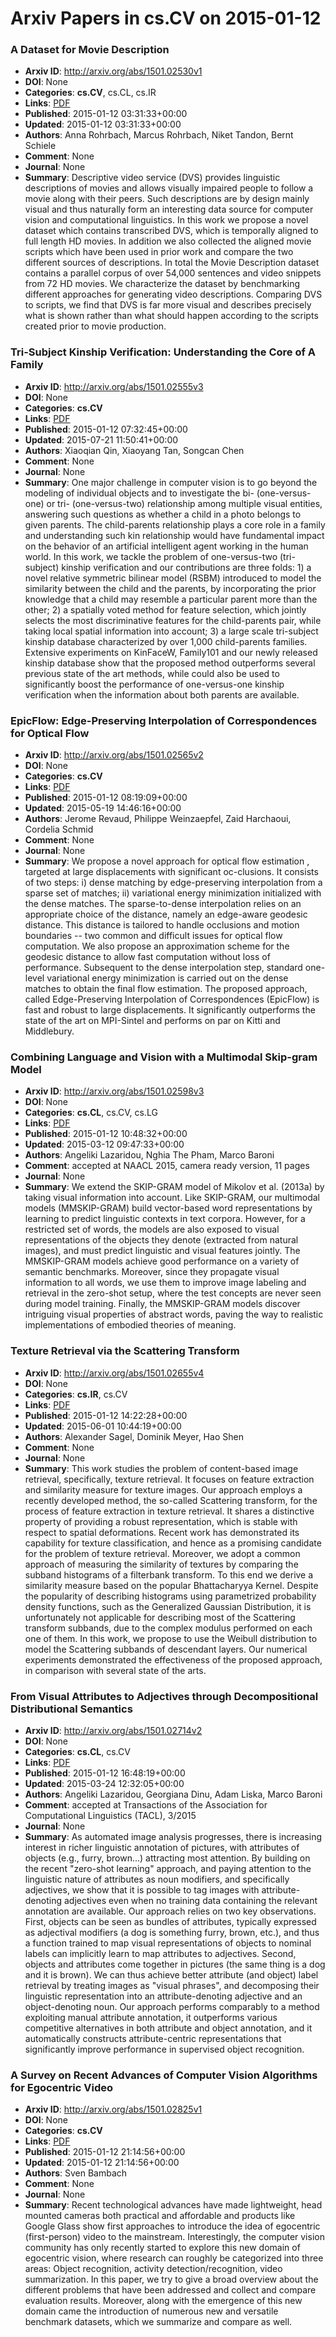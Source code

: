 # Arxiv Papers in cs.CV on 2015-01-12
### A Dataset for Movie Description
- **Arxiv ID**: http://arxiv.org/abs/1501.02530v1
- **DOI**: None
- **Categories**: **cs.CV**, cs.CL, cs.IR
- **Links**: [PDF](http://arxiv.org/pdf/1501.02530v1)
- **Published**: 2015-01-12 03:31:33+00:00
- **Updated**: 2015-01-12 03:31:33+00:00
- **Authors**: Anna Rohrbach, Marcus Rohrbach, Niket Tandon, Bernt Schiele
- **Comment**: None
- **Journal**: None
- **Summary**: Descriptive video service (DVS) provides linguistic descriptions of movies and allows visually impaired people to follow a movie along with their peers. Such descriptions are by design mainly visual and thus naturally form an interesting data source for computer vision and computational linguistics. In this work we propose a novel dataset which contains transcribed DVS, which is temporally aligned to full length HD movies. In addition we also collected the aligned movie scripts which have been used in prior work and compare the two different sources of descriptions. In total the Movie Description dataset contains a parallel corpus of over 54,000 sentences and video snippets from 72 HD movies. We characterize the dataset by benchmarking different approaches for generating video descriptions. Comparing DVS to scripts, we find that DVS is far more visual and describes precisely what is shown rather than what should happen according to the scripts created prior to movie production.



### Tri-Subject Kinship Verification: Understanding the Core of A Family
- **Arxiv ID**: http://arxiv.org/abs/1501.02555v3
- **DOI**: None
- **Categories**: **cs.CV**
- **Links**: [PDF](http://arxiv.org/pdf/1501.02555v3)
- **Published**: 2015-01-12 07:32:45+00:00
- **Updated**: 2015-07-21 11:50:41+00:00
- **Authors**: Xiaoqian Qin, Xiaoyang Tan, Songcan Chen
- **Comment**: None
- **Journal**: None
- **Summary**: One major challenge in computer vision is to go beyond the modeling of individual objects and to investigate the bi- (one-versus-one) or tri- (one-versus-two) relationship among multiple visual entities, answering such questions as whether a child in a photo belongs to given parents. The child-parents relationship plays a core role in a family and understanding such kin relationship would have fundamental impact on the behavior of an artificial intelligent agent working in the human world. In this work, we tackle the problem of one-versus-two (tri-subject) kinship verification and our contributions are three folds: 1) a novel relative symmetric bilinear model (RSBM) introduced to model the similarity between the child and the parents, by incorporating the prior knowledge that a child may resemble a particular parent more than the other; 2) a spatially voted method for feature selection, which jointly selects the most discriminative features for the child-parents pair, while taking local spatial information into account; 3) a large scale tri-subject kinship database characterized by over 1,000 child-parents families. Extensive experiments on KinFaceW, Family101 and our newly released kinship database show that the proposed method outperforms several previous state of the art methods, while could also be used to significantly boost the performance of one-versus-one kinship verification when the information about both parents are available.



### EpicFlow: Edge-Preserving Interpolation of Correspondences for Optical Flow
- **Arxiv ID**: http://arxiv.org/abs/1501.02565v2
- **DOI**: None
- **Categories**: **cs.CV**
- **Links**: [PDF](http://arxiv.org/pdf/1501.02565v2)
- **Published**: 2015-01-12 08:19:09+00:00
- **Updated**: 2015-05-19 14:46:16+00:00
- **Authors**: Jerome Revaud, Philippe Weinzaepfel, Zaid Harchaoui, Cordelia Schmid
- **Comment**: None
- **Journal**: None
- **Summary**: We propose a novel approach for optical flow estimation , targeted at large displacements with significant oc-clusions. It consists of two steps: i) dense matching by edge-preserving interpolation from a sparse set of matches; ii) variational energy minimization initialized with the dense matches. The sparse-to-dense interpolation relies on an appropriate choice of the distance, namely an edge-aware geodesic distance. This distance is tailored to handle occlusions and motion boundaries -- two common and difficult issues for optical flow computation. We also propose an approximation scheme for the geodesic distance to allow fast computation without loss of performance. Subsequent to the dense interpolation step, standard one-level variational energy minimization is carried out on the dense matches to obtain the final flow estimation. The proposed approach, called Edge-Preserving Interpolation of Correspondences (EpicFlow) is fast and robust to large displacements. It significantly outperforms the state of the art on MPI-Sintel and performs on par on Kitti and Middlebury.



### Combining Language and Vision with a Multimodal Skip-gram Model
- **Arxiv ID**: http://arxiv.org/abs/1501.02598v3
- **DOI**: None
- **Categories**: **cs.CL**, cs.CV, cs.LG
- **Links**: [PDF](http://arxiv.org/pdf/1501.02598v3)
- **Published**: 2015-01-12 10:48:32+00:00
- **Updated**: 2015-03-12 09:47:33+00:00
- **Authors**: Angeliki Lazaridou, Nghia The Pham, Marco Baroni
- **Comment**: accepted at NAACL 2015, camera ready version, 11 pages
- **Journal**: None
- **Summary**: We extend the SKIP-GRAM model of Mikolov et al. (2013a) by taking visual information into account. Like SKIP-GRAM, our multimodal models (MMSKIP-GRAM) build vector-based word representations by learning to predict linguistic contexts in text corpora. However, for a restricted set of words, the models are also exposed to visual representations of the objects they denote (extracted from natural images), and must predict linguistic and visual features jointly. The MMSKIP-GRAM models achieve good performance on a variety of semantic benchmarks. Moreover, since they propagate visual information to all words, we use them to improve image labeling and retrieval in the zero-shot setup, where the test concepts are never seen during model training. Finally, the MMSKIP-GRAM models discover intriguing visual properties of abstract words, paving the way to realistic implementations of embodied theories of meaning.



### Texture Retrieval via the Scattering Transform
- **Arxiv ID**: http://arxiv.org/abs/1501.02655v4
- **DOI**: None
- **Categories**: **cs.IR**, cs.CV
- **Links**: [PDF](http://arxiv.org/pdf/1501.02655v4)
- **Published**: 2015-01-12 14:22:28+00:00
- **Updated**: 2015-06-01 10:44:19+00:00
- **Authors**: Alexander Sagel, Dominik Meyer, Hao Shen
- **Comment**: None
- **Journal**: None
- **Summary**: This work studies the problem of content-based image retrieval, specifically, texture retrieval. It focuses on feature extraction and similarity measure for texture images. Our approach employs a recently developed method, the so-called Scattering transform, for the process of feature extraction in texture retrieval. It shares a distinctive property of providing a robust representation, which is stable with respect to spatial deformations. Recent work has demonstrated its capability for texture classification, and hence as a promising candidate for the problem of texture retrieval.   Moreover, we adopt a common approach of measuring the similarity of textures by comparing the subband histograms of a filterbank transform. To this end we derive a similarity measure based on the popular Bhattacharyya Kernel. Despite the popularity of describing histograms using parametrized probability density functions, such as the Generalized Gaussian Distribution, it is unfortunately not applicable for describing most of the Scattering transform subbands, due to the complex modulus performed on each one of them. In this work, we propose to use the Weibull distribution to model the Scattering subbands of descendant layers.   Our numerical experiments demonstrated the effectiveness of the proposed approach, in comparison with several state of the arts.



### From Visual Attributes to Adjectives through Decompositional Distributional Semantics
- **Arxiv ID**: http://arxiv.org/abs/1501.02714v2
- **DOI**: None
- **Categories**: **cs.CL**, cs.CV
- **Links**: [PDF](http://arxiv.org/pdf/1501.02714v2)
- **Published**: 2015-01-12 16:48:19+00:00
- **Updated**: 2015-03-24 12:32:05+00:00
- **Authors**: Angeliki Lazaridou, Georgiana Dinu, Adam Liska, Marco Baroni
- **Comment**: accepted at Transactions of the Association for Computational
  Linguistics (TACL), 3/2015
- **Journal**: None
- **Summary**: As automated image analysis progresses, there is increasing interest in richer linguistic annotation of pictures, with attributes of objects (e.g., furry, brown...) attracting most attention. By building on the recent "zero-shot learning" approach, and paying attention to the linguistic nature of attributes as noun modifiers, and specifically adjectives, we show that it is possible to tag images with attribute-denoting adjectives even when no training data containing the relevant annotation are available. Our approach relies on two key observations. First, objects can be seen as bundles of attributes, typically expressed as adjectival modifiers (a dog is something furry, brown, etc.), and thus a function trained to map visual representations of objects to nominal labels can implicitly learn to map attributes to adjectives. Second, objects and attributes come together in pictures (the same thing is a dog and it is brown). We can thus achieve better attribute (and object) label retrieval by treating images as "visual phrases", and decomposing their linguistic representation into an attribute-denoting adjective and an object-denoting noun. Our approach performs comparably to a method exploiting manual attribute annotation, it outperforms various competitive alternatives in both attribute and object annotation, and it automatically constructs attribute-centric representations that significantly improve performance in supervised object recognition.



### A Survey on Recent Advances of Computer Vision Algorithms for Egocentric Video
- **Arxiv ID**: http://arxiv.org/abs/1501.02825v1
- **DOI**: None
- **Categories**: **cs.CV**
- **Links**: [PDF](http://arxiv.org/pdf/1501.02825v1)
- **Published**: 2015-01-12 21:14:56+00:00
- **Updated**: 2015-01-12 21:14:56+00:00
- **Authors**: Sven Bambach
- **Comment**: None
- **Journal**: None
- **Summary**: Recent technological advances have made lightweight, head mounted cameras both practical and affordable and products like Google Glass show first approaches to introduce the idea of egocentric (first-person) video to the mainstream. Interestingly, the computer vision community has only recently started to explore this new domain of egocentric vision, where research can roughly be categorized into three areas: Object recognition, activity detection/recognition, video summarization. In this paper, we try to give a broad overview about the different problems that have been addressed and collect and compare evaluation results. Moreover, along with the emergence of this new domain came the introduction of numerous new and versatile benchmark datasets, which we summarize and compare as well.



